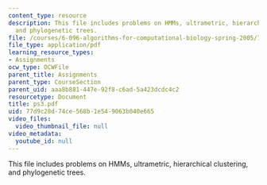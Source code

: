 ```yaml
---
content_type: resource
description: This file includes problems on HMMs, ultrametric, hierarchical clustering,
  and phylogenetic trees.
file: /courses/6-096-algorithms-for-computational-biology-spring-2005/77d9c28d74ce568b1e549063b040e665_ps3.pdf
file_type: application/pdf
learning_resource_types:
- Assignments
ocw_type: OCWFile
parent_title: Assignments
parent_type: CourseSection
parent_uid: aaa8b881-447e-92f8-c6ad-5a423dcdc4c2
resourcetype: Document
title: ps3.pdf
uid: 77d9c28d-74ce-568b-1e54-9063b040e665
video_files:
  video_thumbnail_file: null
video_metadata:
  youtube_id: null
---
```

This file includes problems on HMMs, ultrametric, hierarchical clustering, and phylogenetic trees.

